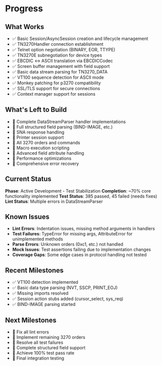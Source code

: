 # Progress

## What Works
- ✅ Basic Session/AsyncSession creation and lifecycle management
- ✅ TN3270Handler connection establishment
- ✅ Telnet option negotiation (BINARY, EOR, TTYPE)
- ✅ TN3270E subnegotiation for device types
- ✅ EBCDIC ↔ ASCII translation via EBCDICCodec
- ✅ Screen buffer management with field support
- ✅ Basic data stream parsing for TN3270_DATA
- ✅ VT100 sequence detection for ASCII mode
- ✅ Monkey patching for p3270 compatibility
- ✅ SSL/TLS support for secure connections
- ✅ Context manager support for sessions

## What's Left to Build
- 🔄 Complete DataStreamParser handler implementations
- 🔄 Full structured field parsing (BIND-IMAGE, etc.)
- 🔄 SNA response handling
- 🔄 Printer session support
- 🔄 All 3270 orders and commands
- 🔄 Macro execution scripting
- 🔄 Advanced field attribute handling
- 🔄 Performance optimizations
- 🔄 Comprehensive error recovery

## Current Status
**Phase**: Active Development - Test Stabilization
**Completion**: ~70% core functionality implemented
**Test Status**: 385 passed, 45 failed (needs fixes)
**Lint Status**: Multiple errors in DataStreamParser

## Known Issues
- **Lint Errors**: Indentation issues, missing method arguments in handlers
- **Test Failures**: TypeError for missing args, AttributeError for unimplemented methods
- **Parse Errors**: Unknown orders (0xc1, etc.) not handled
- **Mock Issues**: Test assertions failing due to implementation changes
- **Coverage Gaps**: Some edge cases in protocol handling not tested

## Recent Milestones
- ✅ VT100 detection implemented
- ✅ Basic data type parsing (NVT, SSCP, PRINT_EOJ)
- ✅ Missing imports resolved
- ✅ Session action stubs added (cursor_select, sys_req)
- ✅ BIND-IMAGE parsing started

## Next Milestones
- 🔄 Fix all lint errors
- 🔄 Implement remaining 3270 orders
- 🔄 Resolve all test failures
- 🔄 Complete structured field support
- 🔄 Achieve 100% test pass rate
- 🔄 Final integration testing
